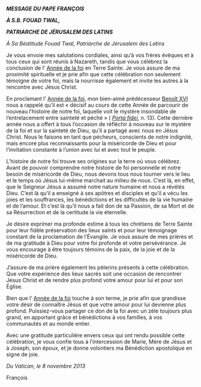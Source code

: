 ***MESSAGE DU PAPE FRANÇOIS***

***À S.B. FOUAD TWAL,***

***PATRIARCHE DE JÉRUSALEM DES LATINS***

*À Sa Béatitude Fouad Twal, Patriarche de Jérusalem des Latins*

Je vous envoie mes salutations cordiales, ainsi qu’à vos frères évêques et à tous ceux qui sont réunis à Nazareth, tandis que vous célébrez la conclusion de l’ [Année de la foi](http://www.vatican.va/special/annus_fidei/index_fr.htm) en Terre Sainte. Je vous assure de ma proximité spirituelle et je prie afin que cette célébration non seulement témoigne de votre foi, mais la nourrisse également et invite les autres à la rencontre avec Jésus Christ.

En proclamant l’ [Année de la foi](http://www.vatican.va/special/annus_fidei/index_fr.htm), mon bien-aimé prédécesseur [Benoît  XVI](http://www.vatican.va/holy_father/benedict_xvi/index_fr.htm) nous a rappelé qu’il est « décisif au cours de cette Année de parcourir de nouveau l’histoire de notre foi, laquelle voit le mystère insondable de l’entrelacement entre sainteté et péché » ( *[Porta fidei](http://www.vatican.va/holy_father/benedict_xvi/motu_proprio/documents/hf_ben-xvi_motu-proprio_20111011_porta-fidei_fr.html)*, n. 13). Cette dernière année nous a offert à tous l’occasion de réfléchir à nouveau sur le mystère de la foi et sur la sainteté de Dieu, qu’il a partagé avec nous en Jésus Christ. Nous le faisons en tant que pécheurs, conscients de notre indignité, mais encore plus reconnaissants pour la miséricorde de Dieu et pour l’invitation constante à l’union avec lui et avec tout le peuple.

L’histoire de notre foi trouve ses origines sur la terre où vous célébrez. Avant de pouvoir comprendre notre histoire de foi personnelle et notre besoin de miséricorde de Dieu, nous devons tous nous tourner vers le lieu et le temps où Jésus lui-même marchait au milieu de nous. C’est là, en effet, que le Seigneur Jésus a assumé notre nature humaine et nous a révélés Dieu. C’est là qu’il a enseigné à ses apôtres et disciples et qu’il a vécu les joies et les souffrances, les bénédictions et les difficultés de la vie humaine et de l’amour. Et c’est là qu’il nous a fait don de sa Passion, de sa Mort et de sa Résurrection et de la certitude la vie éternelle.

Je désire exprimer ma profonde estime à tous les chrétiens de Terre Sainte pour leur fidèle préservation des lieux saints et pour leur témoignage constant de la proclamation de l’Évangile. Je vous assure de mes prières et de ma gratitude à Dieu pour votre foi profonde et votre persévérance. Je vous encourage à être toujours témoins de la paix, de la joie et de la miséricorde de Dieu.

J’assure de ma prière également les pèlerins présents à cette célébration. Que votre expérience des lieux sacrés soit une occasion de rencontrer Jésus Christ et de rendre plus profond votre amour pour lui et pour son Église.

Bien que l’ [Année de la foi](http://www.vatican.va/special/annus_fidei/index_fr.htm) touche à son terme, je prie afin que grandisse votre désir de connaître Jésus et que votre amour pour lui devienne plus profond. Puissiez-vous partager ce don de la foi avec un zèle toujours plus grand, en apportant grâce et bénédictions à vos familles, à vos communautés et au monde entier.

Avec une gratitude particulière envers ceux qui ont rendu possible cette célébration, je vous confie tous à l’intercession de Marie, Mère de Jésus et à Joseph, son époux, et je donne volontiers ma Bénédiction apostolique en signe de joie.

*Du Vatican, le 8 novembre 2013*

François